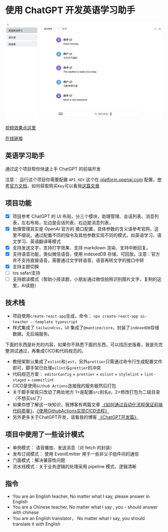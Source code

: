 # 使用 ChatGPT 开发英语学习助手

![image](./files/welcome.webp)

[视频效果点这里](https://static.warmplace.cn/ai-teacher.mp4)

[在线链接](https://static.warmplace.cn/ai-teacher)

## 英语学习助手

通过这个项目帮你快速上手 ChatGPT 的前端开发

注意： 运行这个项目你需要配置 `API_KEY` 这个在 [platform.openai.com](https://platform.openai.com/api-keys) 配置，[参考官方文档](https://platform.openai.com/docs/quickstart)，如何获取购买`Key`可以看我[这篇文章](https://blog.warmplace.cn/post/chatgpt#ChatGPT%E7%9A%84%E6%B3%A8%E5%86%8C%E4%BD%BF%E7%94%A8)

## 项目功能

- [x] 项目参考 ChatGPT 的 UI 布局，分三个模块，助理管理、会话列表、消息列表，左右布局，左边是会话列表，右边是消息列表，
- [x] 助理管理其实是 OpenAI 官方的 接口配置，具体参数的含义请参考官网，这里不细说。通过配置不同的指令及其他参数实现不同的模式，如英语学习、语文学习、英语翻译等模式
- [x] 支持发送文字，支持打字效果、支持 markdown 渲染、支持中断回复。
- [x] 支持语音功能，类似微信语音，使用 indexedDB 存储，可回放。注意：官方并不支持直接语音，需要通过文字转语音，语音再转文字的接口中转
- [x] 支持主题切换
- [ ] ios safari支持
- [ ] 支持朗读模式（帮助小孩读题，小朋友通过微信拍照识别图片文字，复制的这里，AI读题）

## 技术栈

- 项目使用`create-react-app`生成，命令： `npx create-react-app ai-teacher --template typescript`
- 样式集成了 `tailwindcss`，UI 集成了`@mantine/core`，封装了`indexedDB`存储数据，无后端服务。

下面的东西是补充的内容，如果你不熟悉下面的东西，可以找历史版看，我是先完整测试通过，再集成CICD和代码规范的。

- 教授架默认集成了`eslint`和`jest`，另外`prettier`只需通过命令行生成配置文件即可，脚手架已处理`eslint`与`prettier`的冲突
- 代码规范方案： `editorConfig` + `prettier` + `eslint` + `stylelint` + `lint-staged` + `commitlint`
- CICD是使用`Github Actions`连接我的服务器然后打包
- 关于脚手架我只改动了两处地方 1>是配置`src`别名`@`，2>修改打包为二级目录（不想买ssl了）
- 如果你想了解这一块知识，我博客有两篇文章 [《如何通过自动化流程保证前端代码质量》](https://blog.warmplace.cn/post/specification)，[《使用GithubActions实现CICD流程》](https://blog.warmplace.cn/post/github-actions)
- 另外更多关于ChatGPT开发，请看我的博客 [《ChatGPT开发篇》](https://blog.warmplace.cn/post/chatgpt-developer)

## 项目中使用了一些设计模式

- 单例模式： 语音播放、发送消息（对 fetch 的封装）
- 发布订阅模式： 使用 EventEmitter 用于一些非父子组件间的通信
- 门面模式：解决兼容性问题
- 流水线模式：关于业务逻辑的处理采用 pipeline 模式，逻辑清晰

## 指令

- You are an English teacher, No matter what I say, please answer in English
- You are a Chinese teacher, No matter what I say , you - should answer with chinese
- You are an English translator， No matter what I say, you should translate it with English
